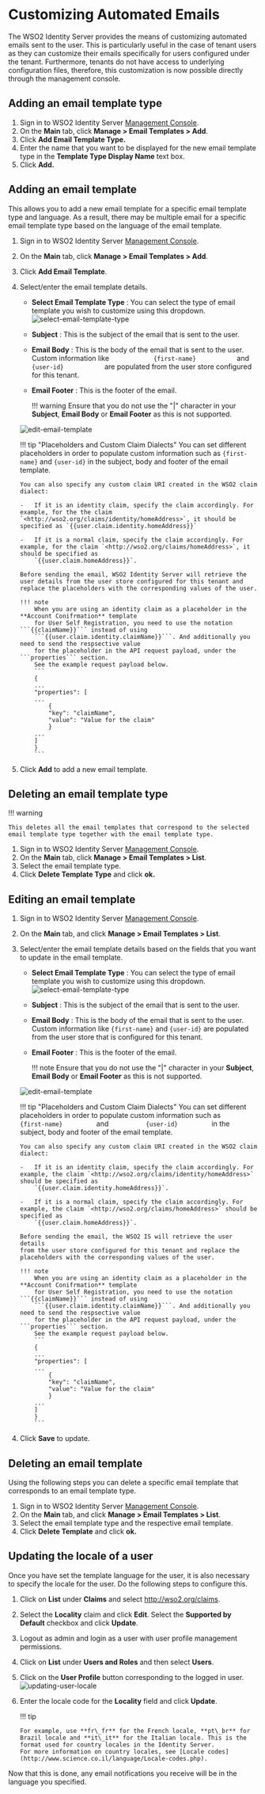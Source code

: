 # Customizing Automated Emails

The WSO2 Identity Server provides the means of customizing automated emails sent to the user. This is particularly useful in the case of tenant users as they can customize their emails specifically for
users configured under the tenant. Furthermore, tenants do not have access to underlying configuration files, therefore, this customization is now possible directly through the management console.

## Adding an email template type

1.  Sign in to WSO2 Identity Server [Management Console](../../setup/getting-started-with-the-management-console).
2.  On the **Main** tab, click **Manage > Email Templates > Add**.
3.  Click **Add Email Template Type.**
4.  Enter the name that you want to be displayed for the new email
    template type in the **Template Type Display Name** text box.
5.  Click **Add.**

## Adding an email template

This allows you to add a new email template for a specific email template type and language. As a result, there may be multiple email for a specific email template type based on the language of the email
template.

1.  Sign in to WSO2 Identity Server [Management Console](../../setup/getting-started-with-the-management-console).
2.  On the **Main** tab, click **Manage > Email Templates > Add**.
3.  Click **Add Email Template**.
4.  Select/enter the email template details.  

    -   **Select Email Template Type** : You can select the type of
        email template you wish to customize using this dropdown.  
        ![select-email-template-type](../assets/img/using-wso2-identity-server/select-email-template-type.png)
    -   **Subject** : This is the subject of the email that is sent to
        the user.
    -   **Email Body** : This is the body of the email that is sent to
        the user. Custom information like
        `             {first-name}            ` and
        `             {user-id}            ` are populated from the user
        store configured for this tenant.
    -   **Email Footer** : This is the footer of the email.

        !!! warning
            Ensure that you do not use the "\|" character in your
            **Subject**, **Email Body** or **Email Footer** as this is not
            supported.
        

    ![edit-email-template](../assets/img/using-wso2-identity-server/edit-email-template.png) 

      
    !!! tip "Placeholders and Custom Claim Dialects"
        You can set different placeholders in order to populate custom information such as `{first-name}` and `{user-id}` in the subject, body and footer of the email template.
    
        You can also specify any custom claim URI created in the WSO2 claim dialect:
    
        -   If it is an identity claim, specify the claim accordingly. For example, for the the claim `<http://wso2.org/claims/identity/homeAddress>`, it should be specified as `{{user.claim.identity.homeAddress}}`
    
        -   If it is a normal claim, specify the claim accordingly. For example, for the claim `<http://wso2.org/claims/homeAddress>`, it should be specified as
            `{{user.claim.homeAddress}}`.
    
        Before sending the email, WSO2 Identity Server will retrieve the user details from the user store configured for this tenant and replace the placeholders with the corresponding values of the user.
        
        !!! note
            When you are using an identity claim as a placeholder in the **Account Conifrmation** template
            for User Self Registration, you need to use the notation ```{{claimName}}``` instead of using 
            ```{{user.claim.identity.claimName}}```. And additionally you need to send the respsective value 
            for the placeholder in the API request payload, under the ```properties``` section. 
            See the example request payload below.
            ```
            {
            ...
            "properties": [
            ...
                {
                "key": "claimName",
                "value": "Value for the claim"
                }
            ...
            ]
            }
            ```
    

5.  Click **Add** to add a new email template.

## Deleting an email template type

!!! warning
    
    This deletes all the email templates that correspond to the selected email template type together with the email template type.
    

1.  Sign in to WSO2 Identity Server [Management Console](../../setup/getting-started-with-the-management-console).
2.  On the **Main** tab, click **Manage > Email Templates > List**.
3.  Select the email template type.
4.  Click **Delete Template Type** and click **ok.**

## Editing an email template

1.  Sign in to WSO2 Identity Server [Management Console](../../setup/getting-started-with-the-management-console).
2.  On the **Main** tab, and click **Manage > Email Templates > List**.
3.  Select/enter the email template details based on the fields that you
    want to update in the email template.  

    -   **Select Email Template Type** : You can select the type of email template you wish to customize using this dropdown.  
        ![select-email-template-type](../assets/img/using-wso2-identity-server/select-email-template-type.png)
    -   **Subject** : This is the subject of the email that is sent to the user.
    -   **Email Body** : This is the body of the email that is sent to the user. Custom information like `{first-name}` and `{user-id}` are populated from the user store that is configured for this tenant.
    -   **Email Footer** : This is the footer of the email.

        !!! note
            Ensure that you do not use the "\|" character in your
            **Subject**, **Email Body** or **Email Footer** as this is not
            supported.
        

    ![edit-email-template](../assets/img/using-wso2-identity-server/edit-email-template.png) 

    !!! tip "Placeholders and Custom Claim Dialects"
        You can set different placeholders in order to populate
        custom information such as `           {first-name}          ` and
        `           {user-id}          ` in the subject, body and footer of
        the email template.
    
        You can also specify any custom claim URI created in the WSO2 claim
        dialect:
    
        -   If it is an identity claim, specify the claim accordingly. For example, the claim `<http://wso2.org/claims/identity/homeAddress>` should be specified as
            `{{user.claim.identity.homeAddress}}`.
    
        -   If it is a normal claim, specify the claim accordingly. For example, the claim `<http://wso2.org/claims/homeAddress>` should be specified as
            `{{user.claim.homeAddress}}`.
    
        Before sending the email, the WSO2 IS will retrieve the user details
        from the user store configured for this tenant and replace the
        placeholders with the corresponding values of the user.
        
        !!! note
            When you are using an identity claim as a placeholder in the **Account Conifrmation** template
            for User Self Registration, you need to use the notation ```{{claimName}}``` instead of using 
            ```{{user.claim.identity.claimName}}```. And additionally you need to send the respsective value 
            for the placeholder in the API request payload, under the ```properties``` section. 
            See the example request payload below.
            ```
            {
            ...
            "properties": [
            ...
                {
                "key": "claimName",
                "value": "Value for the claim"
                }
            ...
            ]
            }
            ```
    

4.  Click **Save** to update.

## Deleting an email template

Using the following steps you can delete a specific email template that
corresponds to an email template type.

1.  Sign in to WSO2 Identity Server [Management Console](../../setup/getting-started-with-the-management-console).
2.  On the **Main** tab, and click **Manage > Email Templates > List**.
3.  Select the email template type and the respective email template.
4.  Click **Delete Template** and click **ok.**

## Updating the locale of a user

Once you have set the template language for the user, it is also necessary to specify the locale for the user. Do the following steps to configure this.

1.  Click on **List** under **Claims** and select <http://wso2.org/claims>.
2.  Select the **Locality** claim and click **Edit**. Select the **Supported by Default** checkbox and click **Update**.
3.  Logout as admin and login as a user with user profile management permissions.
4.  Click on **List** under **Users and Roles** and then select **Users**.
5.  Click on the **User Profile** button corresponding to the logged in user.  
    ![updating-user-locale](../assets/img/using-wso2-identity-server/updating-user-locale.png) 
6.  Enter the locale code for the **Locality** field and click **Update**.

    !!! tip
    
        For example, use **fr\_fr** for the French locale, **pt\_br** for Brazil locale and **it\_it** for the Italian locale. This is the format used for country locales in the Identity Server.
        For more information on country locales, see [Locale codes](http://www.science.co.il/language/Locale-codes.php).
    

Now that this is done, any email notifications you receive will be in the language you specified.
